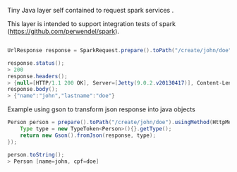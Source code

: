 Tiny Java layer self contained to request spark services .

This layer is intended to support integration tests of spark (https://github.com/perwendel/spark).


```java

UrlResponse response = SparkRequest.prepare().toPath("/create/john/doe").usingMethod(HttpMethod.GET).submit();

response.status();
> 200
response.headers();
> {null=[HTTP/1.1 200 OK], Server=[Jetty(9.0.2.v20130417)], Content-Length=[27], Content-Type=[text/html; charset=UTF-8]}
response.body();
> {"name":"john","lastname":"doe"}
```

Example using gson to transform json response into java objects

```java
Person person = prepare().toPath("/create/john/doe").usingMethod(HttpMethod.GET).submit((response) -> {
	Type type = new TypeToken<Person>(){}.getType();
	return new Gson().fromJson(response, type);
});

person.toString();
> Person [name=john, cpf=doe]

```

